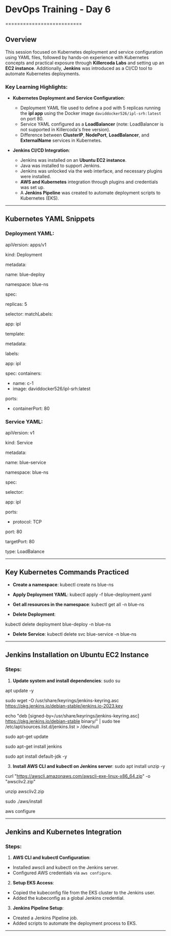 # DevOps Training - Day 6
==========================

## Overview

This session focused on Kubernetes deployment and service configuration using YAML files, followed by hands-on experience with Kubernetes concepts and practical exposure through **Killercoda Labs** and setting up an **EC2 instance**. Additionally, **Jenkins** was introduced as a CI/CD tool to automate Kubernetes deployments.

### Key Learning Highlights:

- **Kubernetes Deployment and Service Configuration**:
  - Deployment YAML file used to define a pod with 5 replicas running the **ipl app** using the Docker image `daviddocker526/ipl-srh:latest` on port 80.
  - Service YAML configured as a **LoadBalancer** (note: LoadBalancer is not supported in Killercoda's free version).
  - Difference between **ClusterIP**, **NodePort**, **LoadBalancer**, and **ExternalName** services in Kubernetes.

- **Jenkins CI/CD Integration**:
  - Jenkins was installed on an **Ubuntu EC2 instance**.
  - Java was installed to support Jenkins.
  - Jenkins was unlocked via the web interface, and necessary plugins were installed.
  - **AWS and Kubernetes** integration through plugins and credentials was set up.
  - A **Jenkins Pipeline** was created to automate deployment scripts to Kubernetes (EKS).

---

## Kubernetes YAML Snippets

### Deployment YAML:
apiVersion: apps/v1

kind: Deployment

metadata:

name: blue-deploy

namespace: blue-ns

spec:

replicas: 5


selector:
matchLabels:

app: ipl

template:

metadata:

labels:

app: ipl

spec:
containers:

- name: c-1
- image: daviddocker526/ipl-srh:latest

ports:
- containerPort: 80

  
### Service YAML:
apiVersion: v1

kind: Service

metadata:

name: blue-service

namespace: blue-ns

spec:

selector:

app: ipl

ports:
- protocol: TCP
  
port: 80


targetPort: 80

type: LoadBalance


---

## Key Kubernetes Commands Practiced

- **Create a namespace**:
kubectl create ns blue-ns

- **Apply Deployment YAML**:
kubectl apply -f blue-deployment.yaml

- **Get all resources in the namespace**:
kubectl get all -n blue-ns

- **Delete Deployment**:

kubectl delete deployment blue-deploy -n blue-ns

- **Delete Service**:
kubectl delete svc blue-service -n blue-ns

---

## Jenkins Installation on Ubuntu EC2 Instance

### Steps:

1. **Update system and install dependencies**:
sudo su

apt update -y

sudo wget -O /usr/share/keyrings/jenkins-keyring.asc https://pkg.jenkins.io/debian-stable/jenkins.io-2023.key

echo "deb [signed-by=/usr/share/keyrings/jenkins-keyring.asc] https://pkg.jenkins.io/debian-stable binary/" | sudo tee /etc/apt/sources.list.d/jenkins.list > /dev/null

sudo apt-get update

sudo apt-get install jenkins

sudo apt install default-jdk -y

3. **Install AWS CLI and kubectl on Jenkins server**:
sudo apt install unzip -y

curl "https://awscli.amazonaws.com/awscli-exe-linux-x86_64.zip" -o "awscliv2.zip"

unzip awscliv2.zip

sudo ./aws/install

aws configure

---

## Jenkins and Kubernetes Integration

### Steps:

1. **AWS CLI and kubectl Configuration**:
- Installed awscli and kubectl on the Jenkins server.
- Configured AWS credentials via `aws configure`.

2. **Setup EKS Access**:
- Copied the kubeconfig file from the EKS cluster to the Jenkins user.
- Added the kubeconfig as a global Jenkins credential.

3. **Jenkins Pipeline Setup**:
- Created a Jenkins Pipeline job.
- Added scripts to automate the deployment process to EKS.

---


